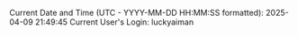 Current Date and Time (UTC - YYYY-MM-DD HH:MM:SS formatted): 2025-04-09 21:49:45
Current User's Login: luckyaiman
